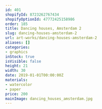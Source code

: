 ```yaml
---
id: 401
shopifyId: 8723262767434
shopifyOptionId: 47772425158986
order: 185
title: Dancing houses, Amsterdam 2
slug: dancing-houses-amsterdam-2
url: art-works/dancing-houses-amsterdam-2
aliases: []
categories:
- graphics
inStock: true
isVisible: false
height: 21
width: 30
date: 2019-01-01T00:00:00Z
materials:
- watercolor
- paper
price: 200
mainImage: dancing_houses_amsterdam.jpg
---
```

